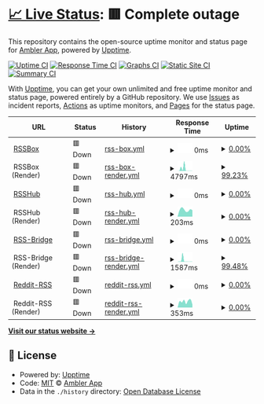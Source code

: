 # [📈 Live Status](https://rss.status.ambler.app): <!--live status--> **🟥 Complete outage**

This repository contains the open-source uptime monitor and status page for [Ambler App](https://rss.status.ambler.app), powered by [Upptime](https://github.com/upptime/upptime).

[![Uptime CI](https://github.com/amblerapp/status-rss/workflows/Uptime%20CI/badge.svg)](https://github.com/amblerapp/status-rss/actions?query=workflow%3A%22Uptime+CI%22)
[![Response Time CI](https://github.com/amblerapp/status-rss/workflows/Response%20Time%20CI/badge.svg)](https://github.com/amblerapp/status-rss/actions?query=workflow%3A%22Response+Time+CI%22)
[![Graphs CI](https://github.com/amblerapp/status-rss/workflows/Graphs%20CI/badge.svg)](https://github.com/amblerapp/status-rss/actions?query=workflow%3A%22Graphs+CI%22)
[![Static Site CI](https://github.com/amblerapp/status-rss/workflows/Static%20Site%20CI/badge.svg)](https://github.com/amblerapp/status-rss/actions?query=workflow%3A%22Static+Site+CI%22)
[![Summary CI](https://github.com/amblerapp/status-rss/workflows/Summary%20CI/badge.svg)](https://github.com/amblerapp/status-rss/actions?query=workflow%3A%22Summary+CI%22)

With [Upptime](https://upptime.js.org), you can get your own unlimited and free uptime monitor and status page, powered entirely by a GitHub repository. We use [Issues](https://github.com/amblerapp/status-rss/issues) as incident reports, [Actions](https://github.com/amblerapp/status-rss/actions) as uptime monitors, and [Pages](https://rss.status.ambler.app) for the status page.

<!--start: status pages-->
<!-- This summary is generated by Upptime (https://github.com/upptime/upptime) -->
<!-- Do not edit this manually, your changes will be overwritten -->
<!-- prettier-ignore -->
| URL | Status | History | Response Time | Uptime |
| --- | ------ | ------- | ------------- | ------ |
| <img alt="" src="https://icons.duckduckgo.com/ip3/rssbox.ambler.app.ico" height="13"> [RSSBox](https://rssbox.ambler.app/) | 🟥 Down | [rss-box.yml](https://github.com/amblerapp/status-rss/commits/HEAD/history/rss-box.yml) | <details><summary><img alt="Response time graph" src="./graphs/rss-box/response-time-week.png" height="20"> 0ms</summary><br><a href="https://rss.status.ambler.app/history/rss-box"><img alt="Response time 280" src="https://img.shields.io/endpoint?url=https%3A%2F%2Fraw.githubusercontent.com%2Famblerapp%2Fstatus-rss%2FHEAD%2Fapi%2Frss-box%2Fresponse-time.json"></a><br><a href="https://rss.status.ambler.app/history/rss-box"><img alt="24-hour response time 0" src="https://img.shields.io/endpoint?url=https%3A%2F%2Fraw.githubusercontent.com%2Famblerapp%2Fstatus-rss%2FHEAD%2Fapi%2Frss-box%2Fresponse-time-day.json"></a><br><a href="https://rss.status.ambler.app/history/rss-box"><img alt="7-day response time 0" src="https://img.shields.io/endpoint?url=https%3A%2F%2Fraw.githubusercontent.com%2Famblerapp%2Fstatus-rss%2FHEAD%2Fapi%2Frss-box%2Fresponse-time-week.json"></a><br><a href="https://rss.status.ambler.app/history/rss-box"><img alt="30-day response time 0" src="https://img.shields.io/endpoint?url=https%3A%2F%2Fraw.githubusercontent.com%2Famblerapp%2Fstatus-rss%2FHEAD%2Fapi%2Frss-box%2Fresponse-time-month.json"></a><br><a href="https://rss.status.ambler.app/history/rss-box"><img alt="1-year response time 294" src="https://img.shields.io/endpoint?url=https%3A%2F%2Fraw.githubusercontent.com%2Famblerapp%2Fstatus-rss%2FHEAD%2Fapi%2Frss-box%2Fresponse-time-year.json"></a></details> | <details><summary><a href="https://rss.status.ambler.app/history/rss-box">0.00%</a></summary><a href="https://rss.status.ambler.app/history/rss-box"><img alt="All-time uptime 79.25%" src="https://img.shields.io/endpoint?url=https%3A%2F%2Fraw.githubusercontent.com%2Famblerapp%2Fstatus-rss%2FHEAD%2Fapi%2Frss-box%2Fuptime.json"></a><br><a href="https://rss.status.ambler.app/history/rss-box"><img alt="24-hour uptime 0.00%" src="https://img.shields.io/endpoint?url=https%3A%2F%2Fraw.githubusercontent.com%2Famblerapp%2Fstatus-rss%2FHEAD%2Fapi%2Frss-box%2Fuptime-day.json"></a><br><a href="https://rss.status.ambler.app/history/rss-box"><img alt="7-day uptime 0.00%" src="https://img.shields.io/endpoint?url=https%3A%2F%2Fraw.githubusercontent.com%2Famblerapp%2Fstatus-rss%2FHEAD%2Fapi%2Frss-box%2Fuptime-week.json"></a><br><a href="https://rss.status.ambler.app/history/rss-box"><img alt="30-day uptime 0.00%" src="https://img.shields.io/endpoint?url=https%3A%2F%2Fraw.githubusercontent.com%2Famblerapp%2Fstatus-rss%2FHEAD%2Fapi%2Frss-box%2Fuptime-month.json"></a><br><a href="https://rss.status.ambler.app/history/rss-box"><img alt="1-year uptime 45.63%" src="https://img.shields.io/endpoint?url=https%3A%2F%2Fraw.githubusercontent.com%2Famblerapp%2Fstatus-rss%2FHEAD%2Fapi%2Frss-box%2Fuptime-year.json"></a></details>
| <img alt="" src="https://icons.duckduckgo.com/ip3/null.ico" height="13"> RSSBox (Render) | 🟥 Down | [rss-box-render.yml](https://github.com/amblerapp/status-rss/commits/HEAD/history/rss-box-render.yml) | <details><summary><img alt="Response time graph" src="./graphs/rss-box-render/response-time-week.png" height="20"> 4797ms</summary><br><a href="https://rss.status.ambler.app/history/rss-box-render"><img alt="Response time 1052" src="https://img.shields.io/endpoint?url=https%3A%2F%2Fraw.githubusercontent.com%2Famblerapp%2Fstatus-rss%2FHEAD%2Fapi%2Frss-box-render%2Fresponse-time.json"></a><br><a href="https://rss.status.ambler.app/history/rss-box-render"><img alt="24-hour response time 185" src="https://img.shields.io/endpoint?url=https%3A%2F%2Fraw.githubusercontent.com%2Famblerapp%2Fstatus-rss%2FHEAD%2Fapi%2Frss-box-render%2Fresponse-time-day.json"></a><br><a href="https://rss.status.ambler.app/history/rss-box-render"><img alt="7-day response time 4797" src="https://img.shields.io/endpoint?url=https%3A%2F%2Fraw.githubusercontent.com%2Famblerapp%2Fstatus-rss%2FHEAD%2Fapi%2Frss-box-render%2Fresponse-time-week.json"></a><br><a href="https://rss.status.ambler.app/history/rss-box-render"><img alt="30-day response time 2332" src="https://img.shields.io/endpoint?url=https%3A%2F%2Fraw.githubusercontent.com%2Famblerapp%2Fstatus-rss%2FHEAD%2Fapi%2Frss-box-render%2Fresponse-time-month.json"></a><br><a href="https://rss.status.ambler.app/history/rss-box-render"><img alt="1-year response time 1382" src="https://img.shields.io/endpoint?url=https%3A%2F%2Fraw.githubusercontent.com%2Famblerapp%2Fstatus-rss%2FHEAD%2Fapi%2Frss-box-render%2Fresponse-time-year.json"></a></details> | <details><summary><a href="https://rss.status.ambler.app/history/rss-box-render">99.23%</a></summary><a href="https://rss.status.ambler.app/history/rss-box-render"><img alt="All-time uptime 99.69%" src="https://img.shields.io/endpoint?url=https%3A%2F%2Fraw.githubusercontent.com%2Famblerapp%2Fstatus-rss%2FHEAD%2Fapi%2Frss-box-render%2Fuptime.json"></a><br><a href="https://rss.status.ambler.app/history/rss-box-render"><img alt="24-hour uptime 99.79%" src="https://img.shields.io/endpoint?url=https%3A%2F%2Fraw.githubusercontent.com%2Famblerapp%2Fstatus-rss%2FHEAD%2Fapi%2Frss-box-render%2Fuptime-day.json"></a><br><a href="https://rss.status.ambler.app/history/rss-box-render"><img alt="7-day uptime 99.23%" src="https://img.shields.io/endpoint?url=https%3A%2F%2Fraw.githubusercontent.com%2Famblerapp%2Fstatus-rss%2FHEAD%2Fapi%2Frss-box-render%2Fuptime-week.json"></a><br><a href="https://rss.status.ambler.app/history/rss-box-render"><img alt="30-day uptime 96.71%" src="https://img.shields.io/endpoint?url=https%3A%2F%2Fraw.githubusercontent.com%2Famblerapp%2Fstatus-rss%2FHEAD%2Fapi%2Frss-box-render%2Fuptime-month.json"></a><br><a href="https://rss.status.ambler.app/history/rss-box-render"><img alt="1-year uptime 99.23%" src="https://img.shields.io/endpoint?url=https%3A%2F%2Fraw.githubusercontent.com%2Famblerapp%2Fstatus-rss%2FHEAD%2Fapi%2Frss-box-render%2Fuptime-year.json"></a></details>
| <img alt="" src="https://icons.duckduckgo.com/ip3/rsshub.ambler.app.ico" height="13"> [RSSHub](https://rsshub.ambler.app/) | 🟥 Down | [rss-hub.yml](https://github.com/amblerapp/status-rss/commits/HEAD/history/rss-hub.yml) | <details><summary><img alt="Response time graph" src="./graphs/rss-hub/response-time-week.png" height="20"> 0ms</summary><br><a href="https://rss.status.ambler.app/history/rss-hub"><img alt="Response time 537" src="https://img.shields.io/endpoint?url=https%3A%2F%2Fraw.githubusercontent.com%2Famblerapp%2Fstatus-rss%2FHEAD%2Fapi%2Frss-hub%2Fresponse-time.json"></a><br><a href="https://rss.status.ambler.app/history/rss-hub"><img alt="24-hour response time 0" src="https://img.shields.io/endpoint?url=https%3A%2F%2Fraw.githubusercontent.com%2Famblerapp%2Fstatus-rss%2FHEAD%2Fapi%2Frss-hub%2Fresponse-time-day.json"></a><br><a href="https://rss.status.ambler.app/history/rss-hub"><img alt="7-day response time 0" src="https://img.shields.io/endpoint?url=https%3A%2F%2Fraw.githubusercontent.com%2Famblerapp%2Fstatus-rss%2FHEAD%2Fapi%2Frss-hub%2Fresponse-time-week.json"></a><br><a href="https://rss.status.ambler.app/history/rss-hub"><img alt="30-day response time 0" src="https://img.shields.io/endpoint?url=https%3A%2F%2Fraw.githubusercontent.com%2Famblerapp%2Fstatus-rss%2FHEAD%2Fapi%2Frss-hub%2Fresponse-time-month.json"></a><br><a href="https://rss.status.ambler.app/history/rss-hub"><img alt="1-year response time 507" src="https://img.shields.io/endpoint?url=https%3A%2F%2Fraw.githubusercontent.com%2Famblerapp%2Fstatus-rss%2FHEAD%2Fapi%2Frss-hub%2Fresponse-time-year.json"></a></details> | <details><summary><a href="https://rss.status.ambler.app/history/rss-hub">0.00%</a></summary><a href="https://rss.status.ambler.app/history/rss-hub"><img alt="All-time uptime 16.51%" src="https://img.shields.io/endpoint?url=https%3A%2F%2Fraw.githubusercontent.com%2Famblerapp%2Fstatus-rss%2FHEAD%2Fapi%2Frss-hub%2Fuptime.json"></a><br><a href="https://rss.status.ambler.app/history/rss-hub"><img alt="24-hour uptime 0.00%" src="https://img.shields.io/endpoint?url=https%3A%2F%2Fraw.githubusercontent.com%2Famblerapp%2Fstatus-rss%2FHEAD%2Fapi%2Frss-hub%2Fuptime-day.json"></a><br><a href="https://rss.status.ambler.app/history/rss-hub"><img alt="7-day uptime 0.00%" src="https://img.shields.io/endpoint?url=https%3A%2F%2Fraw.githubusercontent.com%2Famblerapp%2Fstatus-rss%2FHEAD%2Fapi%2Frss-hub%2Fuptime-week.json"></a><br><a href="https://rss.status.ambler.app/history/rss-hub"><img alt="30-day uptime 0.00%" src="https://img.shields.io/endpoint?url=https%3A%2F%2Fraw.githubusercontent.com%2Famblerapp%2Fstatus-rss%2FHEAD%2Fapi%2Frss-hub%2Fuptime-month.json"></a><br><a href="https://rss.status.ambler.app/history/rss-hub"><img alt="1-year uptime 2.74%" src="https://img.shields.io/endpoint?url=https%3A%2F%2Fraw.githubusercontent.com%2Famblerapp%2Fstatus-rss%2FHEAD%2Fapi%2Frss-hub%2Fuptime-year.json"></a></details>
| <img alt="" src="https://icons.duckduckgo.com/ip3/null.ico" height="13"> RSSHub (Render) | 🟥 Down | [rss-hub-render.yml](https://github.com/amblerapp/status-rss/commits/HEAD/history/rss-hub-render.yml) | <details><summary><img alt="Response time graph" src="./graphs/rss-hub-render/response-time-week.png" height="20"> 203ms</summary><br><a href="https://rss.status.ambler.app/history/rss-hub-render"><img alt="Response time 183" src="https://img.shields.io/endpoint?url=https%3A%2F%2Fraw.githubusercontent.com%2Famblerapp%2Fstatus-rss%2FHEAD%2Fapi%2Frss-hub-render%2Fresponse-time.json"></a><br><a href="https://rss.status.ambler.app/history/rss-hub-render"><img alt="24-hour response time 193" src="https://img.shields.io/endpoint?url=https%3A%2F%2Fraw.githubusercontent.com%2Famblerapp%2Fstatus-rss%2FHEAD%2Fapi%2Frss-hub-render%2Fresponse-time-day.json"></a><br><a href="https://rss.status.ambler.app/history/rss-hub-render"><img alt="7-day response time 203" src="https://img.shields.io/endpoint?url=https%3A%2F%2Fraw.githubusercontent.com%2Famblerapp%2Fstatus-rss%2FHEAD%2Fapi%2Frss-hub-render%2Fresponse-time-week.json"></a><br><a href="https://rss.status.ambler.app/history/rss-hub-render"><img alt="30-day response time 188" src="https://img.shields.io/endpoint?url=https%3A%2F%2Fraw.githubusercontent.com%2Famblerapp%2Fstatus-rss%2FHEAD%2Fapi%2Frss-hub-render%2Fresponse-time-month.json"></a><br><a href="https://rss.status.ambler.app/history/rss-hub-render"><img alt="1-year response time 189" src="https://img.shields.io/endpoint?url=https%3A%2F%2Fraw.githubusercontent.com%2Famblerapp%2Fstatus-rss%2FHEAD%2Fapi%2Frss-hub-render%2Fresponse-time-year.json"></a></details> | <details><summary><a href="https://rss.status.ambler.app/history/rss-hub-render">0.00%</a></summary><a href="https://rss.status.ambler.app/history/rss-hub-render"><img alt="All-time uptime 15.46%" src="https://img.shields.io/endpoint?url=https%3A%2F%2Fraw.githubusercontent.com%2Famblerapp%2Fstatus-rss%2FHEAD%2Fapi%2Frss-hub-render%2Fuptime.json"></a><br><a href="https://rss.status.ambler.app/history/rss-hub-render"><img alt="24-hour uptime 0.00%" src="https://img.shields.io/endpoint?url=https%3A%2F%2Fraw.githubusercontent.com%2Famblerapp%2Fstatus-rss%2FHEAD%2Fapi%2Frss-hub-render%2Fuptime-day.json"></a><br><a href="https://rss.status.ambler.app/history/rss-hub-render"><img alt="7-day uptime 0.00%" src="https://img.shields.io/endpoint?url=https%3A%2F%2Fraw.githubusercontent.com%2Famblerapp%2Fstatus-rss%2FHEAD%2Fapi%2Frss-hub-render%2Fuptime-week.json"></a><br><a href="https://rss.status.ambler.app/history/rss-hub-render"><img alt="30-day uptime 0.00%" src="https://img.shields.io/endpoint?url=https%3A%2F%2Fraw.githubusercontent.com%2Famblerapp%2Fstatus-rss%2FHEAD%2Fapi%2Frss-hub-render%2Fuptime-month.json"></a><br><a href="https://rss.status.ambler.app/history/rss-hub-render"><img alt="1-year uptime 0.00%" src="https://img.shields.io/endpoint?url=https%3A%2F%2Fraw.githubusercontent.com%2Famblerapp%2Fstatus-rss%2FHEAD%2Fapi%2Frss-hub-render%2Fuptime-year.json"></a></details>
| <img alt="" src="https://icons.duckduckgo.com/ip3/rssbridge.ambler.app.ico" height="13"> [RSS-Bridge](https://rssbridge.ambler.app/) | 🟥 Down | [rss-bridge.yml](https://github.com/amblerapp/status-rss/commits/HEAD/history/rss-bridge.yml) | <details><summary><img alt="Response time graph" src="./graphs/rss-bridge/response-time-week.png" height="20"> 0ms</summary><br><a href="https://rss.status.ambler.app/history/rss-bridge"><img alt="Response time 266" src="https://img.shields.io/endpoint?url=https%3A%2F%2Fraw.githubusercontent.com%2Famblerapp%2Fstatus-rss%2FHEAD%2Fapi%2Frss-bridge%2Fresponse-time.json"></a><br><a href="https://rss.status.ambler.app/history/rss-bridge"><img alt="24-hour response time 0" src="https://img.shields.io/endpoint?url=https%3A%2F%2Fraw.githubusercontent.com%2Famblerapp%2Fstatus-rss%2FHEAD%2Fapi%2Frss-bridge%2Fresponse-time-day.json"></a><br><a href="https://rss.status.ambler.app/history/rss-bridge"><img alt="7-day response time 0" src="https://img.shields.io/endpoint?url=https%3A%2F%2Fraw.githubusercontent.com%2Famblerapp%2Fstatus-rss%2FHEAD%2Fapi%2Frss-bridge%2Fresponse-time-week.json"></a><br><a href="https://rss.status.ambler.app/history/rss-bridge"><img alt="30-day response time 0" src="https://img.shields.io/endpoint?url=https%3A%2F%2Fraw.githubusercontent.com%2Famblerapp%2Fstatus-rss%2FHEAD%2Fapi%2Frss-bridge%2Fresponse-time-month.json"></a><br><a href="https://rss.status.ambler.app/history/rss-bridge"><img alt="1-year response time 277" src="https://img.shields.io/endpoint?url=https%3A%2F%2Fraw.githubusercontent.com%2Famblerapp%2Fstatus-rss%2FHEAD%2Fapi%2Frss-bridge%2Fresponse-time-year.json"></a></details> | <details><summary><a href="https://rss.status.ambler.app/history/rss-bridge">0.00%</a></summary><a href="https://rss.status.ambler.app/history/rss-bridge"><img alt="All-time uptime 79.25%" src="https://img.shields.io/endpoint?url=https%3A%2F%2Fraw.githubusercontent.com%2Famblerapp%2Fstatus-rss%2FHEAD%2Fapi%2Frss-bridge%2Fuptime.json"></a><br><a href="https://rss.status.ambler.app/history/rss-bridge"><img alt="24-hour uptime 0.00%" src="https://img.shields.io/endpoint?url=https%3A%2F%2Fraw.githubusercontent.com%2Famblerapp%2Fstatus-rss%2FHEAD%2Fapi%2Frss-bridge%2Fuptime-day.json"></a><br><a href="https://rss.status.ambler.app/history/rss-bridge"><img alt="7-day uptime 0.00%" src="https://img.shields.io/endpoint?url=https%3A%2F%2Fraw.githubusercontent.com%2Famblerapp%2Fstatus-rss%2FHEAD%2Fapi%2Frss-bridge%2Fuptime-week.json"></a><br><a href="https://rss.status.ambler.app/history/rss-bridge"><img alt="30-day uptime 0.00%" src="https://img.shields.io/endpoint?url=https%3A%2F%2Fraw.githubusercontent.com%2Famblerapp%2Fstatus-rss%2FHEAD%2Fapi%2Frss-bridge%2Fuptime-month.json"></a><br><a href="https://rss.status.ambler.app/history/rss-bridge"><img alt="1-year uptime 45.63%" src="https://img.shields.io/endpoint?url=https%3A%2F%2Fraw.githubusercontent.com%2Famblerapp%2Fstatus-rss%2FHEAD%2Fapi%2Frss-bridge%2Fuptime-year.json"></a></details>
| <img alt="" src="https://icons.duckduckgo.com/ip3/null.ico" height="13"> RSS-Bridge (Render) | 🟥 Down | [rss-bridge-render.yml](https://github.com/amblerapp/status-rss/commits/HEAD/history/rss-bridge-render.yml) | <details><summary><img alt="Response time graph" src="./graphs/rss-bridge-render/response-time-week.png" height="20"> 1587ms</summary><br><a href="https://rss.status.ambler.app/history/rss-bridge-render"><img alt="Response time 1159" src="https://img.shields.io/endpoint?url=https%3A%2F%2Fraw.githubusercontent.com%2Famblerapp%2Fstatus-rss%2FHEAD%2Fapi%2Frss-bridge-render%2Fresponse-time.json"></a><br><a href="https://rss.status.ambler.app/history/rss-bridge-render"><img alt="24-hour response time 162" src="https://img.shields.io/endpoint?url=https%3A%2F%2Fraw.githubusercontent.com%2Famblerapp%2Fstatus-rss%2FHEAD%2Fapi%2Frss-bridge-render%2Fresponse-time-day.json"></a><br><a href="https://rss.status.ambler.app/history/rss-bridge-render"><img alt="7-day response time 1587" src="https://img.shields.io/endpoint?url=https%3A%2F%2Fraw.githubusercontent.com%2Famblerapp%2Fstatus-rss%2FHEAD%2Fapi%2Frss-bridge-render%2Fresponse-time-week.json"></a><br><a href="https://rss.status.ambler.app/history/rss-bridge-render"><img alt="30-day response time 2045" src="https://img.shields.io/endpoint?url=https%3A%2F%2Fraw.githubusercontent.com%2Famblerapp%2Fstatus-rss%2FHEAD%2Fapi%2Frss-bridge-render%2Fresponse-time-month.json"></a><br><a href="https://rss.status.ambler.app/history/rss-bridge-render"><img alt="1-year response time 1449" src="https://img.shields.io/endpoint?url=https%3A%2F%2Fraw.githubusercontent.com%2Famblerapp%2Fstatus-rss%2FHEAD%2Fapi%2Frss-bridge-render%2Fresponse-time-year.json"></a></details> | <details><summary><a href="https://rss.status.ambler.app/history/rss-bridge-render">99.48%</a></summary><a href="https://rss.status.ambler.app/history/rss-bridge-render"><img alt="All-time uptime 99.64%" src="https://img.shields.io/endpoint?url=https%3A%2F%2Fraw.githubusercontent.com%2Famblerapp%2Fstatus-rss%2FHEAD%2Fapi%2Frss-bridge-render%2Fuptime.json"></a><br><a href="https://rss.status.ambler.app/history/rss-bridge-render"><img alt="24-hour uptime 99.88%" src="https://img.shields.io/endpoint?url=https%3A%2F%2Fraw.githubusercontent.com%2Famblerapp%2Fstatus-rss%2FHEAD%2Fapi%2Frss-bridge-render%2Fuptime-day.json"></a><br><a href="https://rss.status.ambler.app/history/rss-bridge-render"><img alt="7-day uptime 99.48%" src="https://img.shields.io/endpoint?url=https%3A%2F%2Fraw.githubusercontent.com%2Famblerapp%2Fstatus-rss%2FHEAD%2Fapi%2Frss-bridge-render%2Fuptime-week.json"></a><br><a href="https://rss.status.ambler.app/history/rss-bridge-render"><img alt="30-day uptime 96.21%" src="https://img.shields.io/endpoint?url=https%3A%2F%2Fraw.githubusercontent.com%2Famblerapp%2Fstatus-rss%2FHEAD%2Fapi%2Frss-bridge-render%2Fuptime-month.json"></a><br><a href="https://rss.status.ambler.app/history/rss-bridge-render"><img alt="1-year uptime 99.09%" src="https://img.shields.io/endpoint?url=https%3A%2F%2Fraw.githubusercontent.com%2Famblerapp%2Fstatus-rss%2FHEAD%2Fapi%2Frss-bridge-render%2Fuptime-year.json"></a></details>
| <img alt="" src="https://icons.duckduckgo.com/ip3/reddit-rss.ambler.app.ico" height="13"> [Reddit-RSS](https://reddit-rss.ambler.app/) | 🟥 Down | [reddit-rss.yml](https://github.com/amblerapp/status-rss/commits/HEAD/history/reddit-rss.yml) | <details><summary><img alt="Response time graph" src="./graphs/reddit-rss/response-time-week.png" height="20"> 0ms</summary><br><a href="https://rss.status.ambler.app/history/reddit-rss"><img alt="Response time 375" src="https://img.shields.io/endpoint?url=https%3A%2F%2Fraw.githubusercontent.com%2Famblerapp%2Fstatus-rss%2FHEAD%2Fapi%2Freddit-rss%2Fresponse-time.json"></a><br><a href="https://rss.status.ambler.app/history/reddit-rss"><img alt="24-hour response time 0" src="https://img.shields.io/endpoint?url=https%3A%2F%2Fraw.githubusercontent.com%2Famblerapp%2Fstatus-rss%2FHEAD%2Fapi%2Freddit-rss%2Fresponse-time-day.json"></a><br><a href="https://rss.status.ambler.app/history/reddit-rss"><img alt="7-day response time 0" src="https://img.shields.io/endpoint?url=https%3A%2F%2Fraw.githubusercontent.com%2Famblerapp%2Fstatus-rss%2FHEAD%2Fapi%2Freddit-rss%2Fresponse-time-week.json"></a><br><a href="https://rss.status.ambler.app/history/reddit-rss"><img alt="30-day response time 0" src="https://img.shields.io/endpoint?url=https%3A%2F%2Fraw.githubusercontent.com%2Famblerapp%2Fstatus-rss%2FHEAD%2Fapi%2Freddit-rss%2Fresponse-time-month.json"></a><br><a href="https://rss.status.ambler.app/history/reddit-rss"><img alt="1-year response time 417" src="https://img.shields.io/endpoint?url=https%3A%2F%2Fraw.githubusercontent.com%2Famblerapp%2Fstatus-rss%2FHEAD%2Fapi%2Freddit-rss%2Fresponse-time-year.json"></a></details> | <details><summary><a href="https://rss.status.ambler.app/history/reddit-rss">0.00%</a></summary><a href="https://rss.status.ambler.app/history/reddit-rss"><img alt="All-time uptime 37.11%" src="https://img.shields.io/endpoint?url=https%3A%2F%2Fraw.githubusercontent.com%2Famblerapp%2Fstatus-rss%2FHEAD%2Fapi%2Freddit-rss%2Fuptime.json"></a><br><a href="https://rss.status.ambler.app/history/reddit-rss"><img alt="24-hour uptime 0.00%" src="https://img.shields.io/endpoint?url=https%3A%2F%2Fraw.githubusercontent.com%2Famblerapp%2Fstatus-rss%2FHEAD%2Fapi%2Freddit-rss%2Fuptime-day.json"></a><br><a href="https://rss.status.ambler.app/history/reddit-rss"><img alt="7-day uptime 0.00%" src="https://img.shields.io/endpoint?url=https%3A%2F%2Fraw.githubusercontent.com%2Famblerapp%2Fstatus-rss%2FHEAD%2Fapi%2Freddit-rss%2Fuptime-week.json"></a><br><a href="https://rss.status.ambler.app/history/reddit-rss"><img alt="30-day uptime 0.00%" src="https://img.shields.io/endpoint?url=https%3A%2F%2Fraw.githubusercontent.com%2Famblerapp%2Fstatus-rss%2FHEAD%2Fapi%2Freddit-rss%2Fuptime-month.json"></a><br><a href="https://rss.status.ambler.app/history/reddit-rss"><img alt="1-year uptime 0.00%" src="https://img.shields.io/endpoint?url=https%3A%2F%2Fraw.githubusercontent.com%2Famblerapp%2Fstatus-rss%2FHEAD%2Fapi%2Freddit-rss%2Fuptime-year.json"></a></details>
| <img alt="" src="https://icons.duckduckgo.com/ip3/null.ico" height="13"> Reddit-RSS (Render) | 🟥 Down | [reddit-rss-render.yml](https://github.com/amblerapp/status-rss/commits/HEAD/history/reddit-rss-render.yml) | <details><summary><img alt="Response time graph" src="./graphs/reddit-rss-render/response-time-week.png" height="20"> 353ms</summary><br><a href="https://rss.status.ambler.app/history/reddit-rss-render"><img alt="Response time 247" src="https://img.shields.io/endpoint?url=https%3A%2F%2Fraw.githubusercontent.com%2Famblerapp%2Fstatus-rss%2FHEAD%2Fapi%2Freddit-rss-render%2Fresponse-time.json"></a><br><a href="https://rss.status.ambler.app/history/reddit-rss-render"><img alt="24-hour response time 171" src="https://img.shields.io/endpoint?url=https%3A%2F%2Fraw.githubusercontent.com%2Famblerapp%2Fstatus-rss%2FHEAD%2Fapi%2Freddit-rss-render%2Fresponse-time-day.json"></a><br><a href="https://rss.status.ambler.app/history/reddit-rss-render"><img alt="7-day response time 353" src="https://img.shields.io/endpoint?url=https%3A%2F%2Fraw.githubusercontent.com%2Famblerapp%2Fstatus-rss%2FHEAD%2Fapi%2Freddit-rss-render%2Fresponse-time-week.json"></a><br><a href="https://rss.status.ambler.app/history/reddit-rss-render"><img alt="30-day response time 305" src="https://img.shields.io/endpoint?url=https%3A%2F%2Fraw.githubusercontent.com%2Famblerapp%2Fstatus-rss%2FHEAD%2Fapi%2Freddit-rss-render%2Fresponse-time-month.json"></a><br><a href="https://rss.status.ambler.app/history/reddit-rss-render"><img alt="1-year response time 275" src="https://img.shields.io/endpoint?url=https%3A%2F%2Fraw.githubusercontent.com%2Famblerapp%2Fstatus-rss%2FHEAD%2Fapi%2Freddit-rss-render%2Fresponse-time-year.json"></a></details> | <details><summary><a href="https://rss.status.ambler.app/history/reddit-rss-render">0.00%</a></summary><a href="https://rss.status.ambler.app/history/reddit-rss-render"><img alt="All-time uptime 37.11%" src="https://img.shields.io/endpoint?url=https%3A%2F%2Fraw.githubusercontent.com%2Famblerapp%2Fstatus-rss%2FHEAD%2Fapi%2Freddit-rss-render%2Fuptime.json"></a><br><a href="https://rss.status.ambler.app/history/reddit-rss-render"><img alt="24-hour uptime 0.00%" src="https://img.shields.io/endpoint?url=https%3A%2F%2Fraw.githubusercontent.com%2Famblerapp%2Fstatus-rss%2FHEAD%2Fapi%2Freddit-rss-render%2Fuptime-day.json"></a><br><a href="https://rss.status.ambler.app/history/reddit-rss-render"><img alt="7-day uptime 0.00%" src="https://img.shields.io/endpoint?url=https%3A%2F%2Fraw.githubusercontent.com%2Famblerapp%2Fstatus-rss%2FHEAD%2Fapi%2Freddit-rss-render%2Fuptime-week.json"></a><br><a href="https://rss.status.ambler.app/history/reddit-rss-render"><img alt="30-day uptime 0.00%" src="https://img.shields.io/endpoint?url=https%3A%2F%2Fraw.githubusercontent.com%2Famblerapp%2Fstatus-rss%2FHEAD%2Fapi%2Freddit-rss-render%2Fuptime-month.json"></a><br><a href="https://rss.status.ambler.app/history/reddit-rss-render"><img alt="1-year uptime 0.00%" src="https://img.shields.io/endpoint?url=https%3A%2F%2Fraw.githubusercontent.com%2Famblerapp%2Fstatus-rss%2FHEAD%2Fapi%2Freddit-rss-render%2Fuptime-year.json"></a></details>

<!--end: status pages-->

[**Visit our status website →**](https://rss.status.ambler.app)

## 📄 License

- Powered by: [Upptime](https://github.com/upptime/upptime)
- Code: [MIT](./LICENSE) © [Ambler App](https://rss.status.ambler.app)
- Data in the `./history` directory: [Open Database License](https://opendatacommons.org/licenses/odbl/1-0/)
